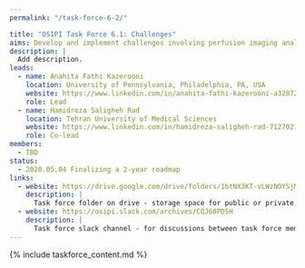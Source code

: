 ```yaml
---
permalink: "/task-force-6-2/"

title: "OSIPI Task Force 6.1: Challenges"
aims: Develop and implement challenges involving perfusion imaging analysis
description: |
  Add description. 
leads:
  - name: Anahita Fathi Kazerooni
    location: University of Pennsylvania, Philadelphia, PA, USA
    website: https://www.linkedin.com/in/anahita-fathi-kazerooni-a3287238/
    role: Lead
  - name: Hamidreza Saligheh Rad
    location: Tehran University of Medical Sciences
    website: https://www.linkedin.com/in/hamidreza-saligheh-rad-7127021a/
    role: Co-lead
members:
  - TBD
status:
  - 2020.05.04 Finalizing a 2-year roadmap
links:
  - website: https://drive.google.com/drive/folders/1btNX3KT-vLWzNOYSjMHXOqrqqz1f4mV6
    description: |
      Task force folder on drive - storage space for public or private documents developed by the task force.
  - website: https://osipi.slack.com/archives/CQJ60PD5H
    description: |
      Task force slack channel - for discussions between task force members.
---
```


{% include taskforce_content.md %}
<!--- Please include your task force contents below, free formatting -->
